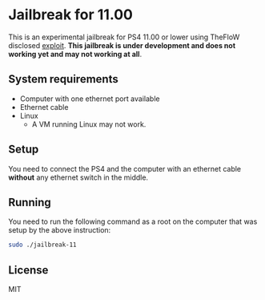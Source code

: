 # Jailbreak for 11.00

This is an experimental jailbreak for PS4 11.00 or lower using TheFloW disclosed [exploit](https://hackerone.com/reports/2177925). **This jailbreak is under development and does not working yet and may not working at all**.

## System requirements

- Computer with one ethernet port available
- Ethernet cable
- Linux
  - A VM running Linux may not work.

## Setup

You need to connect the PS4 and the computer with an ethernet cable **without** any ethernet switch in the middle.

## Running

You need to run the following command as a root on the computer that was setup by the above instruction:

```sh
sudo ./jailbreak-11
```

## License

MIT
